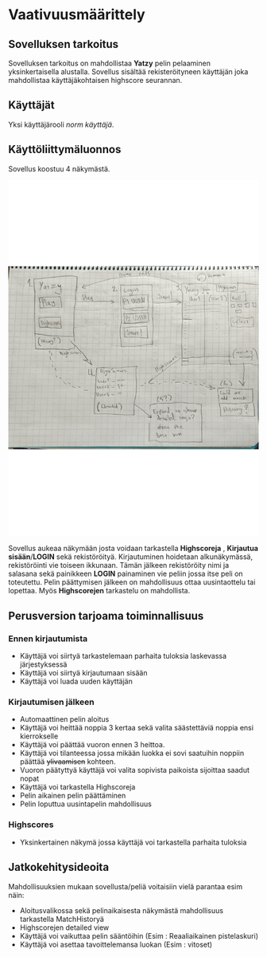 # Vaativuusmäärittely

## Sovelluksen tarkoitus

Sovelluksen tarkoitus on mahdollistaa **Yatzy** pelin pelaaminen yksinkertaisella alustalla. Sovellus sisältää rekisteröityneen käyttäjän joka mahdollistaa käyttäjäkohtaisen highscore seurannan.

## Käyttäjät

Yksi käyttäjärooli _norm käyttäjä_. 

## Käyttöliittymäluonnos

Sovellus koostuu 4 näkymästä.

![](./kuvat/kayttoliittymanluonnos.png)

Sovellus aukeaa näkymään josta voidaan tarkastella **Highscoreja** , **Kirjautua sisään**/**LOGIN** sekä rekistöröityä. Kirjautuminen hoidetaan alkunäkymässä, rekistöröinti vie toiseen ikkunaan. Tämän jälkeen rekistöröity nimi ja salasana sekä painikkeen **LOGIN** painaminen vie peliin jossa itse peli on toteutettu. Pelin päättymisen jälkeen on mahdollisuus ottaa uusintaottelu tai lopettaa. Myös **Highscorejen** tarkastelu on mahdollista.   

## Perusversion tarjoama toiminnallisuus

### Ennen kirjautumista
- Käyttäjä voi siirtyä tarkastelemaan parhaita tuloksia laskevassa järjestyksessä 
- Käyttäjä voi siirtyä kirjautumaan sisään
- Käyttäjä voi luada uuden käyttäjän


### Kirjautumisen jälkeen
- Automaattinen pelin aloitus
- Käyttäjä voi heittää noppia 3 kertaa sekä valita säästettäviä noppia ensi kierrokselle
- Käyttäjä voi päättää vuoron ennen 3 heittoa.
- Käyttäjä voi tilanteessa jossa mikään luokka ei sovi saatuihin noppiin päättää ~~ylivaamisen~~ kohteen.
- Vuoron päätyttyä käyttäjä voi valita sopivista paikoista sijoittaa saadut nopat
- Käyttäjä voi tarkastella Highscoreja
- Pelin aikainen pelin päättäminen
- Pelin loputtua uusintapelin mahdollisuus

### Highscores
- Yksinkertainen näkymä jossa käyttäjä voi tarkastella parhaita tuloksia


## Jatkokehitysideoita

Mahdollisuuksien mukaan sovellusta/peliä voitaisiin vielä parantaa esim näin:

- Aloitusvalikossa sekä pelinaikaisesta näkymästä mahdollisuus tarkastella MatchHistoryä 
- Highscorejen detailed view
- Käyttäjä voi vaikuttaa pelin sääntöihin (Esim : Reaaliaikainen pistelaskuri)
- Käyttäjä voi asettaa tavoittelemansa luokan (Esim : vitoset) 

